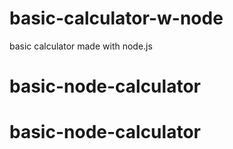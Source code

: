 # basic-calculator-w-node
basic calculator made with node.js
# basic-node-calculator
# basic-node-calculator
